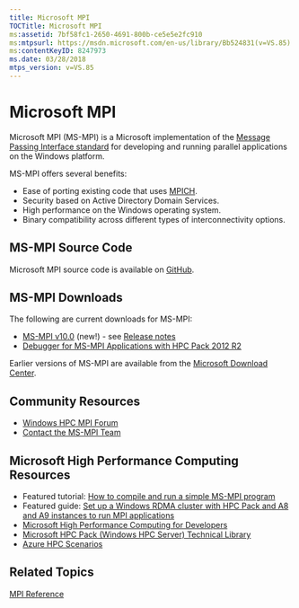 ```yaml
---
title: Microsoft MPI
TOCTitle: Microsoft MPI
ms:assetid: 7bf58fc1-2650-4691-800b-ce5e5e2fc910
ms:mtpsurl: https://msdn.microsoft.com/en-us/library/Bb524831(v=VS.85)
ms:contentKeyID: 8247973
ms.date: 03/28/2018
mtps_version: v=VS.85
---
```


# Microsoft MPI

Microsoft MPI (MS-MPI) is a Microsoft implementation of the [Message Passing Interface standard](https://www.mpi-forum.org) for developing and running parallel applications on the Windows platform.

MS-MPI offers several benefits:

  - Ease of porting existing code that uses [MPICH](https://www.mpich.org).
  - Security based on Active Directory Domain Services.
  - High performance on the Windows operating system.
  - Binary compatibility across different types of interconnectivity options.

## MS-MPI Source Code

Microsoft MPI source code is available on [GitHub](https://github.com/Microsoft/Microsoft-MPI).

## MS-MPI Downloads

The following are current downloads for MS-MPI:

  - [MS-MPI v10.0](https://www.microsoft.com/download/details.aspx?id=57467) (new\!) - see [Release notes](microsoft-mpi-release-notes.md)
  - [Debugger for MS-MPI Applications with HPC Pack 2012 R2](https://go.microsoft.com/fwlink/p/?linkid=390711)

Earlier versions of MS-MPI are available from the [Microsoft Download Center](https://go.microsoft.com/fwlink/p/?linkid=390734).

##  Community Resources

  - [Windows HPC MPI Forum](https://social.microsoft.com/forums/en-us/home?forum=windowshpcmpi)
  - [Contact the MS-MPI Team](mailto:askmpi@microsoft.com)

## Microsoft High Performance Computing Resources

  - Featured tutorial: [How to compile and run a simple MS-MPI program](https://blogs.technet.com/b/windowshpc/archive/2015/02/02/how-to-compile-and-run-a-simple-ms-mpi-program.aspx)
  - Featured guide: [Set up a Windows RDMA cluster with HPC Pack and A8 and A9 instances to run MPI applications](https://github.com/uglide/azure-content/blob/master/articles/virtual-machines/virtual-machines-windows-classic-hpcpack-rdma-cluster.md)
  - [Microsoft High Performance Computing for Developers](https://msdn.microsoft.com/library/ff976568.aspx)
  - [Microsoft HPC Pack (Windows HPC Server) Technical Library](https://technet.microsoft.com/library/cc514029)
  - [Azure HPC Scenarios](https://www.microsoft.com/hpc)

## Related Topics

[MPI Reference](mpi-reference.md)

